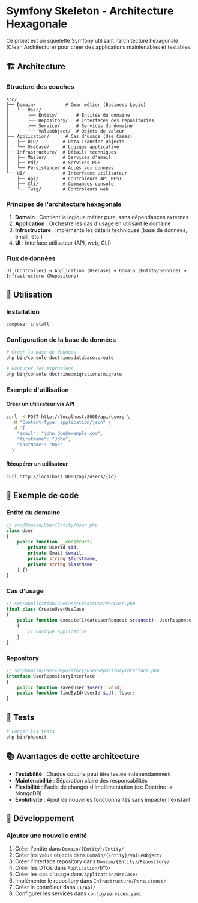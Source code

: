 # Symfony Skeleton - Architecture Hexagonale

Ce projet est un squelette Symfony utilisant l'architecture hexagonale (Clean Architecture) pour créer des applications maintenables et testables.

## 🏗️ Architecture

### Structure des couches

```
src/
├── Domain/           # Cœur métier (Business Logic)
│   └── User/
│       ├── Entity/       # Entités du domaine
│       ├── Repository/   # Interfaces des repositories
│       ├── Service/      # Services du domaine
│       └── ValueObject/  # Objets de valeur
├── Application/      # Cas d'usage (Use Cases)
│   ├── DTO/         # Data Transfer Objects
│   └── UseCase/     # Logique applicative
├── Infrastructure/  # Détails techniques
│   ├── Mailer/      # Services d'email
│   ├── Pdf/         # Services PDF
│   └── Persistence/ # Accès aux données
└── UI/              # Interfaces utilisateur
    ├── Api/         # Contrôleurs API REST
    ├── Cli/         # Commandes console
    └── Twig/        # Contrôleurs web
```

### Principes de l'architecture hexagonale

1. **Domain** : Contient la logique métier pure, sans dépendances externes
2. **Application** : Orchestre les cas d'usage en utilisant le domaine
3. **Infrastructure** : Implémente les détails techniques (base de données, email, etc.)
4. **UI** : Interface utilisateur (API, web, CLI)

### Flux de données

```
UI (Controller) → Application (UseCase) → Domain (Entity/Service) → Infrastructure (Repository)
```

## 🚀 Utilisation

### Installation

```bash
composer install
```

### Configuration de la base de données

```bash
# Créer la base de données
php bin/console doctrine:database:create

# Exécuter les migrations
php bin/console doctrine:migrations:migrate
```

### Exemple d'utilisation

#### Créer un utilisateur via API

```bash
curl -X POST http://localhost:8000/api/users \
  -H "Content-Type: application/json" \
  -d '{
    "email": "john.doe@example.com",
    "firstName": "John",
    "lastName": "Doe"
  }'
```

#### Récupérer un utilisateur

```bash
curl http://localhost:8000/api/users/{id}
```

## 📝 Exemple de code

### Entité du domaine

```php
// src/Domain/User/Entity/User.php
class User
{
    public function __construct(
        private UserId $id,
        private Email $email,
        private string $firstName,
        private string $lastName
    ) {}
}
```

### Cas d'usage

```php
// src/Application/UseCase/CreateUserUseCase.php
final class CreateUserUseCase
{
    public function execute(CreateUserRequest $request): UserResponse
    {
        // Logique applicative
    }
}
```

### Repository

```php
// src/Domain/User/Repository/UserRepositoryInterface.php
interface UserRepositoryInterface
{
    public function save(User $user): void;
    public function findById(UserId $id): ?User;
}
```

## 🧪 Tests

```bash
# Lancer les tests
php bin/phpunit
```

## 📚 Avantages de cette architecture

- **Testabilité** : Chaque couche peut être testée indépendamment
- **Maintenabilité** : Séparation claire des responsabilités
- **Flexibilité** : Facile de changer d'implémentation (ex: Doctrine → MongoDB)
- **Évolutivité** : Ajout de nouvelles fonctionnalités sans impacter l'existant

## 🔧 Développement

### Ajouter une nouvelle entité

1. Créer l'entité dans `Domain/{Entity}/Entity/`
2. Créer les value objects dans `Domain/{Entity}/ValueObject/`
3. Créer l'interface repository dans `Domain/{Entity}/Repository/`
4. Créer les DTOs dans `Application/DTO/`
5. Créer les cas d'usage dans `Application/UseCase/`
6. Implémenter le repository dans `Infrastructure/Persistence/`
7. Créer le contrôleur dans `UI/Api/`
8. Configurer les services dans `config/services.yaml`
